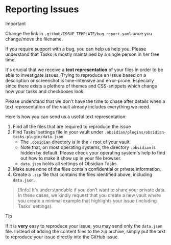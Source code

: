 # Reporting Issues

> [!Important]
> Change the link in `.github/ISSUE_TEMPLATE/bug-report.yaml` once you change/move the filename.

If you require support with a bug, you can help us help you.
Please understand that Tasks is mostly maintained by a single person in her free time.

It's crucial that we receive a **text representation** of your files in order to be able to investigate issues.
Trying to reproduce an issue based on a description or screenshot is time-intensive and error-prone.
Especially since there exists a plethora of themes and CSS-snippets which change how your tasks and checkboxes look.

Please understand that we don't have the time to chase after details when a text representation of the vault already includes everything we need.

Here is how you can send us a useful text representation:

1. Find all the files that are required to reproduce the issue
2. Find Tasks' settings file in your vault under `.obsidian/plugins/obsidian-tasks-plugin/data.json`
    - The `.obsidian` directory is in the `/` root of your vault.
    - Note that, on most operating systems, the directory `.obsidian` is hidden by default. Please check your operating system's help to find out how to make it show up in your file browser.
    - `data.json` holds all settings of Obsidian Tasks.
3. Make sure none of the files contain confidential or private information.
4. Create a `.zip` file that contains the files identified above, including `data.json`.

> [!Info]
> It's understandable if you don't want to share your private data.
> In these cases, we kindly request that you create a new vault where you create a minimal example that highlights your issue (including Tasks' settings).

> [!Tip]
> If it is **very** easy to reproduce your issue, you may send only the `data.json` file.
> Instead of adding the content files to the zip archive, simply put the text to reproduce your issue directly into the GitHub issue.

